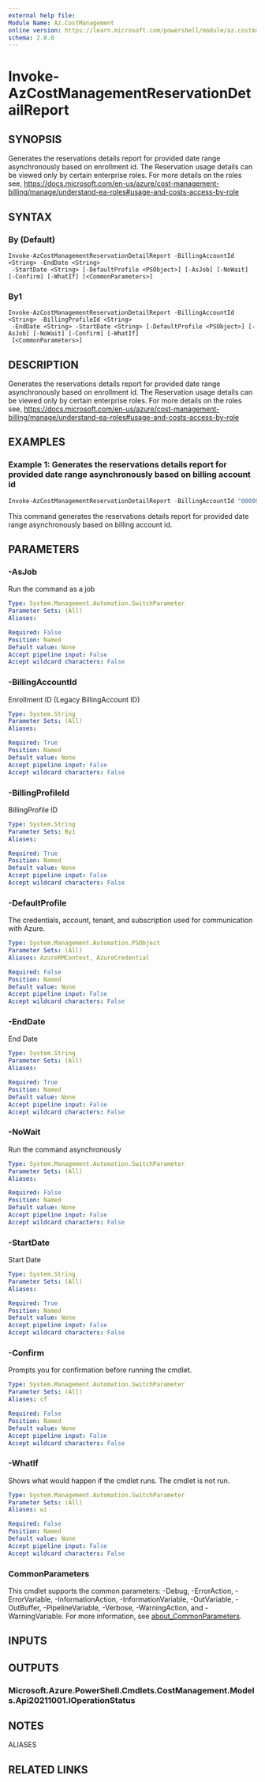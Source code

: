 ```yaml
---
external help file:
Module Name: Az.CostManagement
online version: https://learn.microsoft.com/powershell/module/az.costmanagement/invoke-azcostmanagementreservationdetailreport
schema: 2.0.0
---
```


# Invoke-AzCostManagementReservationDetailReport

## SYNOPSIS
Generates the reservations details report for provided date range asynchronously based on enrollment id.
The Reservation usage details can be viewed only by certain enterprise roles.
For more details on the roles see, https://docs.microsoft.com/en-us/azure/cost-management-billing/manage/understand-ea-roles#usage-and-costs-access-by-role

## SYNTAX

### By (Default)
```
Invoke-AzCostManagementReservationDetailReport -BillingAccountId <String> -EndDate <String>
 -StartDate <String> [-DefaultProfile <PSObject>] [-AsJob] [-NoWait] [-Confirm] [-WhatIf] [<CommonParameters>]
```

### By1
```
Invoke-AzCostManagementReservationDetailReport -BillingAccountId <String> -BillingProfileId <String>
 -EndDate <String> -StartDate <String> [-DefaultProfile <PSObject>] [-AsJob] [-NoWait] [-Confirm] [-WhatIf]
 [<CommonParameters>]
```

## DESCRIPTION
Generates the reservations details report for provided date range asynchronously based on enrollment id.
The Reservation usage details can be viewed only by certain enterprise roles.
For more details on the roles see, https://docs.microsoft.com/en-us/azure/cost-management-billing/manage/understand-ea-roles#usage-and-costs-access-by-role

## EXAMPLES

### Example 1: Generates the reservations details report for provided date range asynchronously based on billing account id
```powershell
Invoke-AzCostManagementReservationDetailReport -BillingAccountId "00000000-0000-0000-0000-0000000000" -StartDate "2022-10-01" -EndDate "2022-10-20"
```

This command generates the reservations details report for provided date range asynchronously based on billing account id.

## PARAMETERS

### -AsJob
Run the command as a job

```yaml
Type: System.Management.Automation.SwitchParameter
Parameter Sets: (All)
Aliases:

Required: False
Position: Named
Default value: None
Accept pipeline input: False
Accept wildcard characters: False
```

### -BillingAccountId
Enrollment ID (Legacy BillingAccount ID)

```yaml
Type: System.String
Parameter Sets: (All)
Aliases:

Required: True
Position: Named
Default value: None
Accept pipeline input: False
Accept wildcard characters: False
```

### -BillingProfileId
BillingProfile ID

```yaml
Type: System.String
Parameter Sets: By1
Aliases:

Required: True
Position: Named
Default value: None
Accept pipeline input: False
Accept wildcard characters: False
```

### -DefaultProfile
The credentials, account, tenant, and subscription used for communication with Azure.

```yaml
Type: System.Management.Automation.PSObject
Parameter Sets: (All)
Aliases: AzureRMContext, AzureCredential

Required: False
Position: Named
Default value: None
Accept pipeline input: False
Accept wildcard characters: False
```

### -EndDate
End Date

```yaml
Type: System.String
Parameter Sets: (All)
Aliases:

Required: True
Position: Named
Default value: None
Accept pipeline input: False
Accept wildcard characters: False
```

### -NoWait
Run the command asynchronously

```yaml
Type: System.Management.Automation.SwitchParameter
Parameter Sets: (All)
Aliases:

Required: False
Position: Named
Default value: None
Accept pipeline input: False
Accept wildcard characters: False
```

### -StartDate
Start Date

```yaml
Type: System.String
Parameter Sets: (All)
Aliases:

Required: True
Position: Named
Default value: None
Accept pipeline input: False
Accept wildcard characters: False
```

### -Confirm
Prompts you for confirmation before running the cmdlet.

```yaml
Type: System.Management.Automation.SwitchParameter
Parameter Sets: (All)
Aliases: cf

Required: False
Position: Named
Default value: None
Accept pipeline input: False
Accept wildcard characters: False
```

### -WhatIf
Shows what would happen if the cmdlet runs.
The cmdlet is not run.

```yaml
Type: System.Management.Automation.SwitchParameter
Parameter Sets: (All)
Aliases: wi

Required: False
Position: Named
Default value: None
Accept pipeline input: False
Accept wildcard characters: False
```

### CommonParameters
This cmdlet supports the common parameters: -Debug, -ErrorAction, -ErrorVariable, -InformationAction, -InformationVariable, -OutVariable, -OutBuffer, -PipelineVariable, -Verbose, -WarningAction, and -WarningVariable. For more information, see [about_CommonParameters](http://go.microsoft.com/fwlink/?LinkID=113216).

## INPUTS

## OUTPUTS

### Microsoft.Azure.PowerShell.Cmdlets.CostManagement.Models.Api20211001.IOperationStatus

## NOTES

ALIASES

## RELATED LINKS


